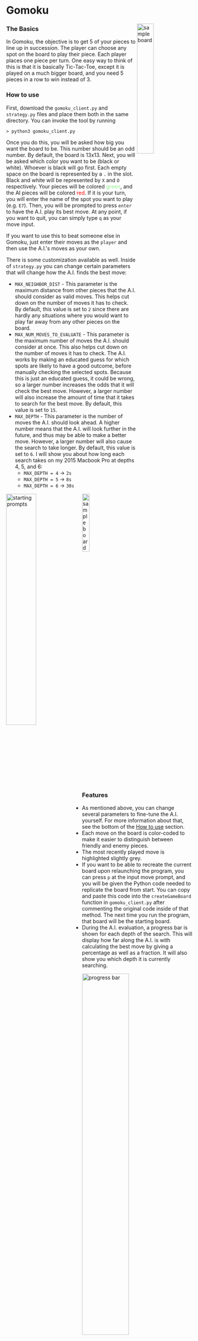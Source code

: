 # Gomoku
<img src="https://github.com/k-gerner/Game-Pigeon-Solvers/blob/master/Images/Gomoku/sampleGomokuBoard.jpg" alt = "sample board" width="30%" align = "right">  

### The Basics 
In Gomoku, the objective is to get 5 of your pieces to line up in succession. The player can choose any spot on the board to play their piece. Each player places one piece per turn. One easy way to think of this is that it is basically Tic-Tac-Toe, except it is played on a much bigger board, and you need 5 pieces in a row to win instead of 3.

### How to use 
First, download the `gomoku_client.py` and `strategy.py` files and place them both in the same directory. You can invoke the tool by running  
```
> python3 gomoku_client.py
```
Once you do this, you will be asked how big you want the board to be. This number should be an odd number. By default, the board is 13x13. Next, you will be asked which color you want to be (black or white). Whoever is black will go first. Each empty space on the board is represented by a `.` in the slot. Black and white will be represented by `X` and `O` respectively. Your pieces will be colored <span style="color:lightgreen">green</span>, and the AI pieces will be colored <span style="color:red">red</span>. If it is your turn, you will enter the name of the spot you want to play (e.g. `E7`). Then, you will be prompted to press `enter` to have the A.I. play its best move. At any point, if you want to quit, you can simply type `q` as your move input.

If you want to use this to beat someone else in Gomoku, just enter their moves as the `player` and then use the A.I.'s moves as your own.  

There is some customization available as well. Inside of `strategy.py` you can change certain parameters that will change how the A.I. finds the best move:
- `MAX_NEIGHBOR_DIST` - This parameter is the maximum distance from other pieces that the A.I. should consider as valid moves. This helps cut down on the number of moves it has to check. By default, this value is set to `2` since there are hardly any situations where you would want to play far away from any other pieces on the board.  
- `MAX_NUM_MOVES_TO_EVALUATE` - This parameter is the maximum number of moves the A.I. should consider at once. This also helps cut down on the number of moves it has to check. The A.I. works by making an educated guess for which spots are likely to have a good outcome, before manually checking the selected spots. Because this is just an educated guess, it could be wrong, so a larger number increases the odds that it will check the best move. However, a larger number will also increase the amount of time that it takes to search for the best move. By default, this value is set to `15`.  
- `MAX_DEPTH` - This parameter is the number of moves the A.I. should look ahead. A higher number means that the A.I. will look further in the future, and thus may be able to make a better move. However, a larger number will also cause the search to take longer. By default, this value is set to `6`. I will show you about how long each search takes on my 2015 Macbook Pro at depths 4, 5, and 6:
    - `MAX_DEPTH = 4` &#8594; `2s`  
    - `MAX_DEPTH = 5` &#8594; `8s`  
    - `MAX_DEPTH = 6` &#8594; `30s`  

<img src="https://github.com/k-gerner/Game-Pigeon-Solvers/blob/master/Images/Gomoku/gomokuStartingPrompts.png" alt = "starting prompts" width="40%" align = left>  
<img src="https://github.com/k-gerner/Game-Pigeon-Solvers/blob/master/Images/Gomoku/gomokuBoardOutput.png" alt = "sample board output" width="20%">  
  
### Features 
- As mentioned above, you can change several parameters to fine-tune the A.I. yourself. For more information about that, see the bottom of the [How to use](https://github.com/k-gerner/Game-Pigeon-Solvers/tree/master/Gomoku%20AI#how-to-use) section. 
- Each move on the board is color-coded to make it easier to distinguish between friendly and enemy pieces.
- The most recently played move is highlighted slightly grey.
- If you want to be able to recreate the current board upon relaunching the program, you can press `p` at the input move prompt, and you will be given the Python code needed to replicate the board from start. You can copy and paste this code into the `createGameBoard` function in `gomoku_client.py` after commenting the original code inside of that method. The next time you run the program, that board will be the starting board. 
- During the A.I. evaluation, a progress bar is shown for each depth of the search. This will display how far along the A.I. is with calculating the best move by giving a percentage as well as a fraction. It will also show you which depth it is currently searching.
<img src="https://github.com/k-gerner/Game-Pigeon-Solvers/blob/master/Images/Gomoku/gomokuProgressBar.png" alt = "progress bar" width="50%">  

- Once the A.I. chooses a move, there are a few things printed out:
    - `Score for move` - This gives the numerical score that the A.I. has calculated for the move it just played. A higher value means the end result of the board is good for the A.I., whereas a lower value corresponds to a worse move for the A.I.  
    - `Time taken` - How long it took the A.I. to calculate its best move.  
    - `AI played in spot __` - Says which spot on the board the A.I. just played.  

### How it works  
#### Minimax and Alpha-Beta Pruning
The A.I. works by using a move selection algorithm known as [Minimax](https://en.wikipedia.org/wiki/Minimax), and uses a pruning technique known as [Alpha-Beta Pruning](https://en.wikipedia.org/wiki/Alpha%E2%80%93beta_pruning). Minimax works by assuming that the opponent will make the best possible move at each turn. By doing this, the A.I. can look several moves ahead. Then, it can pick the best possible outcome for itself.  

Alpha-Beta pruning works by keeping track of the best already explored option along the path to the root for the maximizer (alpha), and the best already explored option along the path to the root for the minimizer (beta). A good explanatory video can be found [here](https://www.youtube.com/watch?v=xBXHtz4Gbdo&ab_channel=CS188Spring2013). With Alpha-Beta pruning, we can significantly cut down on the number of board states that we have to evaluate.

#### Zobrist Hashing and Transposition Tables
Another method I used to speed up the algorithm was a technique known as [Zobrist Hashing](https://en.wikipedia.org/wiki/Zobrist_hashing) in conjunction with [Transposition Tables](https://en.wikipedia.org/wiki/Transposition_table). Zobrist Hashing is essentially a way to represent a state of the board with a unique hash value. We create a `key` value for each position on the board for each player color. For a given board state, we look at each space with a piece on it, get all of the keys for those pieces, and then use the `XOR` operation on all of them together. The result will be the unique hash value for that board state. We will map this value to the score that we have evaluated for this board state. This means that if we ever see this same board later in the search, we do not have to recalculate the score for it, since we already have it stored. Here is an example where this may be useful:

Say we have two players playing on a 3x3 board. Lets denote the spaces as `A`, `B`, ... `I`. Say we are evaluating the board after the following sequence:  

- P1 turn 1: `A`  
- P2 turn 1: `B`  
- P1 turn 2: `C`  
- P2 turn 2: `D`  
- P1 turn 3: `E`  
- P2 turn 3: `F`  

Let's say the hash value for this board after 6 moves is 74032. Note that we will also be storing hash values for this board after depths 3, 4, and 5. Let's also assume that this board is deemed the best possible outcome for after P1's second turn. In other words, if we have the board where P1 is in spots `A` and `C`, and P2 is in spot `B`, then the "best" board outcome for `depth = 6` would be where P1 is also in `E`, and P2 is also in `D` and `F`. Now let's look at a different sequence:  

- P1 turn 1: `C`  
- P2 turn 1: `B`  
- P1 turn 2: `A`  
- P2 turn 2: `F`  
- P1 turn 3: `E`  
- P2 turn 3: `D`  

Notice that these two boards have the pieces played in the same spots, but they were played in a different order. The hash value for the second board will also be 74032, so instead of having to recalculate the score of the board (which takes a relatively long time), we can just look up the hash value in the transpotition table, and get the score from there. **However**, we actually wouldn't even need to look past P1's second move. As stated earlier, we have already found and evaluated the best board for when P1 is in `A` and `C`, and P2 is in `B`. The score of the best board-state after these 3 moves would have been stored in the transposition table. Therefore, after P1's second turn, since the hash value has already been stored and mapped to the score of the best possible board, once we see that positions `A` and `C` are filled by P1 and `B` is filled by P2, we can stop traversing further down the move tree, and simply return the score that we have already found. This saves a huge amount of time, since each level down the tree has exponentially more possible board-states than the previous level.  

#### Determining valid moves
The next way to cut down on the execution time would be to decrease the number of spaces that we have to include in our search. How do we determine whether a move is valid in Gomoku? The naive approach would be to consider every empty space on the board as a valid move. While this is technically correct, there are certain spots that don't need to be considered. This approach may be feasible for a game like Tic-Tac-Toe which has 9 spaces. For example, there would be 9 * 8 * 7 = 392 possible sequences for the first 3 moves. However, Gomoku requires some more thought, since it has a much bigger board, meaning for a 13x13 board, there would be 4,741,464 possible sequences for the first 3 moves.  

The first approach I took to narrowing the search area was to only include spots that were within 2 spaces of an already-played space. This significantly cut down the search area at the beginning of the game, but after a few moves the search area could easily include 90 to 100 spaces.  

To fix this, I figured that I would have to somehow choose the spaces that I thought were *likely* to produce a good outcome. One might think that in order to do this, I should evaluate the board after testing each of these moves, and then choose the highest scoring moves from there to look further. Probably the biggest issue with that is that evaluating the entire board takes a long time. I have to look at every single 5 or 6 piece section on the board (horizontal, vertical, and both diagonal directions), see if it contains a sequence I have deemed as a "threat sequence," and then sum up the scores for all of them.  

I didn't want to waste all that time evaluating the entire board with each possible valid move, so I decided to take a more detailed approach to determine how likely a move was to give me a good outcome in the future. To do this, I looked at the area around each valid move. At most, I would look at the 9x9 square surrounding the valid move. I evaluated all four directions (horizontal, vertical, and both diagonal directions), and used that information to give each valid move a heuristic score. Some things I looked for were how many pieces of my color were in each 4-deep direction before reaching an enemy piece or the board border, how many empty spaces there were, if there were any traps that could be a result of this move being played, etc. By tweaking the weight assigned to each characteristic, I was able to achieve a fairly accurate group of the most promising locations on the board. This allowed me to decrease the number of moves I needed to check by a great amount, since I only chose the top 15 valid moves from this.  

#### Iterative Deepening and evaluating board states
After getting my final list of valid moves for a given board, I was able to use the Minimax algorithm to check the possible board states `d` moves ahead. In order to prioritize moves that would lead to a win sooner rather than later, I implemented [Iterative Deepening](https://en.wikipedia.org/wiki/Iterative_deepening_depth-first_search), which allowed me to perform searches at each depth `d` from `1` to `MAX_DEPTH`. Once I reached the maximum depth for a given `d`, I had to evaluate the entire board. As I mentioned before, to do this I had to look at every single 5 or 6 piece section on the board (horizontal, vertical, and both diagonal directions) and give the board an evaluation score. This was a costly operation, so the fewer boards I have to evaluate, the better.  

One helpful tool I used to determine which sections of my code needed to be improved was a profiler. By running `python3 -m cProfile -s time gomoku_client.py`, I could see which methods were taking up the most time, and how many times they were called.  

#### Any more questions?
Any further clarification that is needed can come from viewing the code. I was pretty liberal with my use of comments that describe certain sections of the code that may be complicated, so those should provide some clarification.  
  
### Further reading
#### Transposition Tables
https://stackoverflow.com/questions/20009796/transposition-tables  
https://stackoverflow.com/questions/29990116/alpha-beta-prunning-with-transposition-table-iterative-deepening  
https://ai.stackexchange.com/questions/8403/transposition-table-is-only-used-for-roughly-17-of-the-nodes-is-this-expected  
http://blog.gamesolver.org/solving-connect-four/07-transposition-table/  

#### Zobrist Hashing  
https://levelup.gitconnected.com/zobrist-hashing-305c6c3c54d0  

#### General strategy and Miscellaneous
https://stackoverflow.com/questions/6952607/what-would-be-a-good-ai-strategy-to-play-gomoku  
https://webdocs.cs.ualberta.ca/~mmueller/courses/2014-AAAI-games-tutorial/slides/AAAI-14-Tutorial-Games-3-AlphaBeta.pdf  
https://medium.com/@LukeASalamone/creating-an-ai-for-gomoku-28a4c84c7a52  

Thanks for checking out my Gomoku AI! I hope you enjoy!